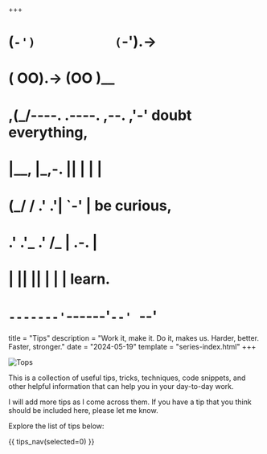 +++
#   (`-')           (`-').->
#   ( OO).->        (OO )__
# ,(_/----. .----. ,--. ,'-' doubt everything,
# |__,    |\_,-.  ||  | |  |
#  (_/   /    .' .'|  `-'  | be curious,
#  .'  .'_  .'  /_ |  .-.  |
# |       ||      ||  | |  | learn.
# `-------'`------'`--' `--'

title = "Tips"
description = "Work it, make it. Do it, makes us. Harder, better. Faster, stronger."
date = "2024-05-19"
template = "series-index.html"
+++

![Tops](/images/2024/tips.png)

This is a collection of useful tips, tricks, techniques, code snippets,
and other helpful information that can help you in your day-to-day work.

I will add more tips as I come across them. If you have a tip that you
think should be included here, please let me know.

Explore the list of tips below:

{{ tips_nav(selected=0) }}